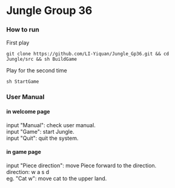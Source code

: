 # Jungle Group 36


### How to run
First play

```
git clone https://github.com/LI-Yiquan/Jungle_Gp36.git && cd Jungle/src && sh BuildGame
```

Play for the second time

```
sh StartGame
```

### User Manual 
#### in welcome page
input "Manual": check user manual.  
input "Game": start Jungle.  
input "Quit": quit the system.  

#### in game page
input "Piece direction": move Piece forward to the direction.  
direction: w a s d  
eg. "Cat w": move cat to the upper land.  
